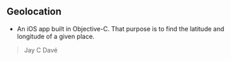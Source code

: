 ## Geolocation
* An iOS app built in Objective-C. That purpose is to find the latitude and longitude of a given place.
    
> Jay C Davé
